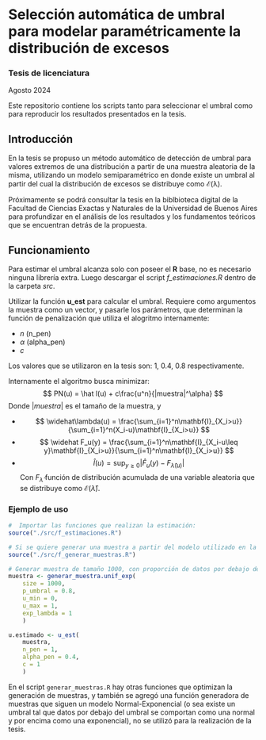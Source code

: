 # Selección automática de umbral para modelar paramétricamente la distribución de excesos
### Tesis de licenciatura 
Agosto 2024

Este repositorio contiene los scripts tanto para seleccionar el umbral como para reproducir los resultados presentados en la tesis.

## Introducción
En la tesis se propuso un método automático de detección de umbral para valores extremos de una distribución a partir de una muestra aleatoria de la misma, utilizando un modelo semiparamétrico en donde existe un umbral al partir del cual la distribución de excesos se distribuye como $\mathcal{E(\lambda)}$.

Próximamente se podrá consultar la tesis en la biblbioteca digital de la Facultad de Ciencias Exactas y Naturales de la Universidad de Buenos Aires para profundizar en el análisis de los resultados y los fundamentos teóricos que se encuentran detrás de la propuesta.

## Funcionamiento
Para estimar el umbral alcanza solo con poseer el **R** base, no es necesario ninguna librería extra.
Luego descargar el script _f\_estimaciones.R_ dentro de la carpeta _src_. 

Utilizar la función **u_est** para calcular el umbral. Requiere como argumentos la muestra como un vector, y pasarle los parámetros, que determinan la función de penalización que utiliza el alogritmo internamente:
- $n$ (n_pen)
- $\alpha$ (alpha_pen)
- $c$

Los valores que se utilizaron en la tesis son: $1,\ 0.4,\ 0.8$ respectivamente.

Internamente el algoritmo busca minimizar:
$$
PN(u) = \hat l(u) + c\frac{u^n}{|muestra|^\alpha}
$$
Donde $|muestra|$ es el tamaño de la muestra, y
- $$ \widehat\lambda(u) = \frac{\sum_{i=1}^n\mathbf{I}_{X_i>u}}{\sum_{i=1}^n(X_i-u)\mathbf{I}_{X_i>u}} $$
- $$ \widehat F_u(y) = \frac{\sum_{i=1}^n\mathbf{I}_{X_i-u\leq y}\mathbf{I}_{X_i>u}}{\sum_{i=1}^n\mathbf{I}_{X_i>u}} $$
- $$ \widehat l(u) = \sup_{y\geq0} |\widehat F_u(y)-F_{\widehat\lambda(u)}| $$
Con $F_{\widehat\lambda}$ función de distribución acumulada de una variable aleatoria que se distribuye como $\mathcal{E}(\widehat\lambda)$.

### Ejemplo de uso
``` R
#  Importar las funciones que realizan la estimación:
source("./src/f_estimaciones.R")

# Si se quiere generar una muestra a partir del modelo utilizado en la tesis importar primero el siguiente código:
source("./src/f_generar_muestras.R")

# Generar muestra de tamaño 1000, con proporción de datos por debajo del umbral igual a 0.8, con distribución de excesos por encima del umbral se distribuyen con una exponenial de parámetro 1.
muestra <- generar_muestra.unif_exp(
    size = 1000, 
    p_umbral = 0.8, 
    u_min = 0, 
    u_max = 1, 
    exp_lambda = 1
    )

u.estimado <- u_est(
    muestra,
    n_pen = 1, 
    alpha_pen = 0.4, 
    c = 1
    )
```

En el script `generar_muestras.R` hay otras funciones que optimizan la generación de muestras, y también se agregó una función generadora de muestras que siguen un modelo Normal-Exponencial (o sea existe un umbral tal que datos por debajo del umbral se comportan como una normal y por encima como una exponencial), no se utilizó para la realización de la tesis.

